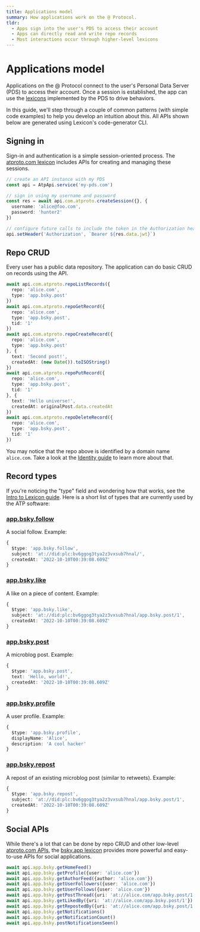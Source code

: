 ```yaml
---
title: Applications model
summary: How applications work on the @ Protocol.
tldr:
  - Apps sign into the user's PDS to access their account
  - Apps can directly read and write repo records
  - Most interactions occur through higher-level lexicons
---
```


# Applications model

Applications on the @ Protocol connect to the user's Personal Data Server (PDS) to access their account. Once a session is established, the app can use the [lexicons](./lexicon) implemented by the PDS to drive behaviors.

In this guide, we'll step through a couple of common patterns (with simple code examples) to help you develop an intuition about this. All APIs shown below are generated using Lexicon's code-generator CLI.

## Signing in

Sign-in and authentication is a simple session-oriented process. The [atproto.com lexicon](/lexicons/atproto.com) includes APIs for creating and managing these sessions.

```typescript
// create an API instance with my PDS
const api = AtpApi.service('my-pds.com')

// sign in using my username and password
const res = await api.com.atproto.createSession({}, {
  username: 'alice@foo.com',
  password: 'hunter2'
})

// configure future calls to include the token in the Authorization header
api.setHeader('Authorization', `Bearer ${res.data.jwt}`)
```

## Repo CRUD

Every user has a public data repository. The application can do basic CRUD on records using the API.

```typescript
await api.com.atproto.repoListRecords({
  repo: 'alice.com',
  type: 'app.bsky.post'
})
await api.com.atproto.repoGetRecord({
  repo: 'alice.com',
  type: 'app.bsky.post',
  tid: '1'
})
await api.com.atproto.repoCreateRecord({
  repo: 'alice.com',
  type: 'app.bsky.post'
}, {
  text: 'Second post!',
  createdAt: (new Date()).toISOString()
})
await api.com.atproto.repoPutRecord({
  repo: 'alice.com',
  type: 'app.bsky.post',
  tid: '1'
}, {
  text: 'Hello universe!',
  createdAt: originalPost.data.createdAt
})
await api.com.atproto.repoDeleteRecord({
  repo: 'alice.com',
  type: 'app.bsky.post',
  tid: '1'
})
```

You may notice that the repo above is identified by a domain name `alice.com`. Take a look at the [Identity guide](./identity) to learn more about that.

## Record types

If you're noticing the "type" field and wondering how that works, see the [Intro to Lexicon guide](./lexicon). Here is a short list of types that are currently used by the ATP software:

### <a href="/lexicons/bsky.app#follow">app.bsky.follow</a>

A social follow. Example:

```typescript
{
  $type: 'app.bsky.follow',
  subject: 'at://did:plc:bv6ggog3tya2z3vxsub7hnal/',
  createdAt: '2022-10-10T00:39:08.609Z'
}
```

### <a href="/lexicons/bsky.app#like">app.bsky.like</a>

A like on a piece of content. Example:

```typescript
{
  $type: 'app.bsky.like',
  subject: 'at://did:plc:bv6ggog3tya2z3vxsub7hnal/app.bsky.post/1',
  createdAt: '2022-10-10T00:39:08.609Z'
}
```

### <a href="/lexicons/bsky.app#post">app.bsky.post</a>

A microblog post. Example:

```typescript
{
  $type: 'app.bsky.post',
  text: 'Hello, world!',
  createdAt: '2022-10-10T00:39:08.609Z'
}
```

### <a href="/lexicons/bsky.app#profile">app.bsky.profile</a>

A user profile. Example:

```typescript
{
  $type: 'app.bsky.profile',
  displayName: 'Alice',
  description: 'A cool hacker'
}
```

### <a href="/lexicons/bsky.app#repost">app.bsky.repost</a>

A repost of an existing microblog post (similar to retweets). Example:

```typescript
{
  $type: 'app.bsky.repost',
  subject: 'at://did:plc:bv6ggog3tya2z3vxsub7hnal/app.bsky.post/1',
  createdAt: '2022-10-10T00:39:08.609Z'
}
```

## Social APIs

While there's a lot that can be done by repo CRUD and other low-level [atproto.com APIs](/lexicons/atproto.com), the [bsky.app lexicon](/lexicons/bsky.app) provides more powerful and easy-to-use APIs for social applications.

```typescript
await api.app.bsky.getHomeFeed()
await api.app.bsky.getProfile({user: 'alice.com'})
await api.app.bsky.getAuthorFeed({author: 'alice.com'})
await api.app.bsky.getUserFollowers({user: 'alice.com'})
await api.app.bsky.getUserFollows({user: 'alice.com'})
await api.app.bsky.getPostThread({uri: 'at://alice.com/app.bsky.post/1'})
await api.app.bsky.getLikedBy({uri: 'at://alice.com/app.bsky.post/1'})
await api.app.bsky.getRepostedBy({uri: 'at://alice.com/app.bsky.post/1'})
await api.app.bsky.getNotifications()
await api.app.bsky.getNotificationCount()
await api.app.bsky.postNotificationsSeen()
```
